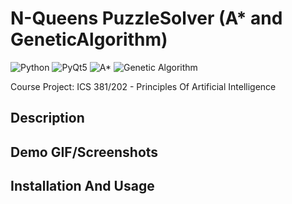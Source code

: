 # N-Queens PuzzleSolver (A* and GeneticAlgorithm) 
   ![Python](https://img.shields.io/badge/-Python-black?style=flat&logo=python)
   ![PyQt5](https://img.shields.io/badge/-PyQt5-black?style=flat&logo=qt)
   ![A*](https://img.shields.io/badge/-A*%20Algorithm-f0806c?style=flat)
   ![Genetic Algorithm](https://img.shields.io/badge/-Genetic%20Algorithm-g0806c?style=flat)
   
   Course Project: ICS 381/202 - Principles Of Artificial Intelligence
   
## Description



## Demo GIF/Screenshots


## Installation And Usage
